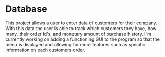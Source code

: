 # Database
This project allows a user to enter data of customers for their company.
With this data the user is able to track which customers they have, how many,
their order Id's, and monetary amount of purchase history. I'm currently working on adding
a functioning GUI to the program so that the menu is displayed and allowing for more
features such as specific information on each customers order.
